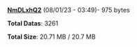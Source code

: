 [**NmDLxhQ2**](/data/NmDLxhQ2.txt) (08/01/23 - 03:49)- 975 bytes

**Total Datas**: 3261

**Total Size**: 20.71 MB / 20.7 MB